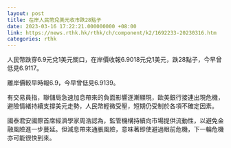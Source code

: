```yaml
---
layout: post
title: 在岸人民幣兌美元收市跌28點子
date: 2023-03-16 17:22:21.000000000 +08:00
link: https://news.rthk.hk/rthk/ch/component/k2/1692233-20230316.htm
categories: rthk
---
```


人民幣跌穿6.9元兌1美元關口，在岸價收報6.9018元兌1美元，跌28點子，今早曾低見6.9117。

離岸價較早時報6.9，今早曾低見6.9139。

有交易員指，聯儲局急速加息帶來的負面影響逐漸顯現，歐美銀行接連出現危機，避險情緒持續支撐美元走勢，人民幣輕微受壓，短期仍受制於各項不確定因素。

國泰君安國際首席經濟學家周浩認為，監管機構持續向市場提供流動性，以避免金融風險進一步蔓延。但減息帶來通脹風險，意味著即使避過眼前危機，下一輪危機亦可能很快到來。
